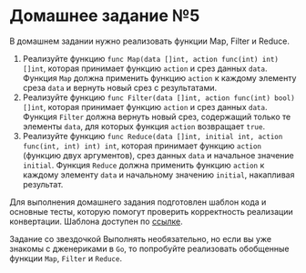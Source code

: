 # Домашнее задание №5

В домашнем задании нужно реализовать функции Map, Filter и Reduce.

1. Реализуйте функцию `func Map(data []int, action func(int) int) []int`, которая принимает функцию `action` и срез данных `data`. Функция `Map` должна применить функцию `action` к каждому элементу среза `data` и вернуть новый срез с результатами.
2. Реализуйте функцию `func Filter(data []int, action func(int) bool) []int`, которая принимает функцию `action` и срез данных `data`. Функция `Filter` должна вернуть новый срез, содержащий только те элементы `data`, для которых функция `action` возвращает `true`.
3. Реализуйте функцию `func Reduce(data []int, initial int, action func(int, int) int) int`, которая принимает функцию `action` (функцию двух аргументов), срез данных `data` и начальное значение `initial`. Функция `Reduce` должна применить функцию `action` к каждому элементу `data` и начальному значению `initial`, накапливая результат.

Для выполнения домашнего задания подготовлен шаблон кода и основные тесты, которую помогут проверить корректность реализации конвертации. Шаблона доступен по [ссылке](https://github.com/Balun-courses/deep_go/blob/master/homework/functions/homework_test.go).

Задание со звездочкой
Выполнять необязательно, но если вы уже знакомы c дженериками в `Go`, то попробуйте реализовать обобщенные функции `Map`, `Filter` и `Reduce`.
